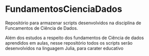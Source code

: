 # FundamentosCienciaDados
Repositório para armazenar scripts desenvolvidos na disciplina de Funcamentos de Ciência de Dados.

Além dos estudos a respeito dos fundamentos de Ciência de dados aprendidos em aulas, nesse repositório todos os scripts serão desenvolvidos na linguagem Julia, para carater educativo
